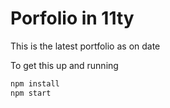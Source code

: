 # Porfolio in 11ty

This is the latest portfolio as on date

To get this up and running

``` bash
npm install
npm start
```